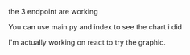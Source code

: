 the 3 endpoint are working

You can use main.py and index to see the chart i did 

I'm actually working on react to try the graphic.
